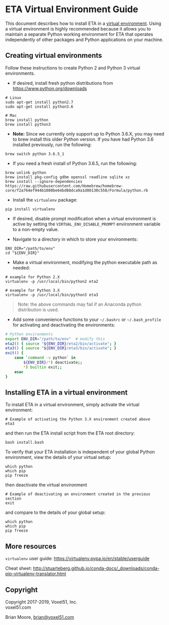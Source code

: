 # ETA Virtual Environment Guide

This document describes how to install ETA in a
[virtual environment](https://virtualenv.pypa.io/en/stable). Using a virtual
environment is highly recommended because it allows you to maintain a separate
Python working environment for ETA that operates independently of other
packages and Python applications on your machine.


## Creating virtual environments

Follow these instructions to create Python 2 and Python 3 virtual environments.

* If desired, install fresh python distributions from
https://www.python.org/downloads

```shell
# Linux
sudo apt-get install python2.7
sudo apt-get install python3.6

# Mac
brew install python
brew install python3
```
* <b>Note:</b>
Since we currently only support up to Python 3.6.X, you may need to brew install this older Python version. If you have had Python 3.6 installed previously, run the following:
```shell
brew switch python 3.6.5_1
```

* If you need a fresh install of Python 3.6.5, run the following:
```shell
brew unlink python
brew install pkg-config gdbm openssl readline sqlite xz
brew install --ignore-dependencies https://raw.githubusercontent.com/Homebrew/homebrew-core/f2a764ef944b1080be64bd88dca9a1d80130c558/Formula/python.rb
```

* Install the `virtualenv` package:

```shell
pip install virtualenv
```

* If desired, disable prompt modification when a virtual environment is active
by setting the `VIRTUAL_ENV_DISABLE_PROMPT` environment variable to a
non-empty value.

* Navigate to a directory in which to store your environments:

```shell
ENV_DIR="/path/to/env"
cd "${ENV_DIR}"
```

* Make a virtual environment, modifying the python executable path as needed:

```shell
# example for Python 2.X
virtualenv -p /usr/local/bin/python2 eta2

# example for Python 3.X
virtualenv -p /usr/local/bin/python3 eta3
```

> Note: the above commands may fail if an Anaconda python distribution is used.

* Add some convenience functions to your `~/.bashrc` or `~/.bash_profile` for
activating and deactivating the environments:

```bash
# Python environments
export ENV_DIR="/path/to/env"  # modify this
eta2() { source "${ENV_DIR}/eta2/bin/activate"; }
eta3() { source "${ENV_DIR}/eta3/bin/activate"; }
exit() {
    case `command -v python` in
        ${ENV_DIR}/*) deactivate;;
        *) builtin exit;;
    esac
}
```


## Installing ETA in a virtual environment

To install ETA in a virtual environment, simply activate the virtual
environment:

```shell
# Example of activating the Python 3.X environment created above
eta3
```

and then run the ETA install script from the ETA root directory:

```shell
bash install.bash
```

To verify that your ETA installation is independent of your global Python
environment, view the details of your virtual setup:

```shell
which python
which pip
pip freeze
```

then deactivate the virtual environment

```shell
# Example of deactivating an environment created in the previous section
exit
```

and compare to the details of your global setup:

```shell
which python
which pip
pip freeze
```


## More resources

`virtualenv` user guide:
https://virtualenv.pypa.io/en/stable/userguide

Cheat sheet:
http://stuarteberg.github.io/conda-docs/_downloads/conda-pip-virtualenv-translator.html


## Copyright

Copyright 2017-2019, Voxel51, Inc.<br>
voxel51.com

Brian Moore, brian@voxel51.com
